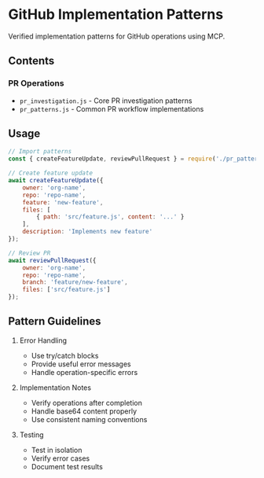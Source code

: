 # GitHub Implementation Patterns

Verified implementation patterns for GitHub operations using MCP.

## Contents

### PR Operations
- `pr_investigation.js` - Core PR investigation patterns
- `pr_patterns.js` - Common PR workflow implementations

## Usage

```javascript
// Import patterns
const { createFeatureUpdate, reviewPullRequest } = require('./pr_patterns');

// Create feature update
await createFeatureUpdate({
    owner: 'org-name',
    repo: 'repo-name',
    feature: 'new-feature',
    files: [
        { path: 'src/feature.js', content: '...' }
    ],
    description: 'Implements new feature'
});

// Review PR
await reviewPullRequest({
    owner: 'org-name',
    repo: 'repo-name',
    branch: 'feature/new-feature',
    files: ['src/feature.js']
});
```

## Pattern Guidelines

1. Error Handling
   - Use try/catch blocks
   - Provide useful error messages
   - Handle operation-specific errors

2. Implementation Notes
   - Verify operations after completion
   - Handle base64 content properly
   - Use consistent naming conventions

3. Testing
   - Test in isolation
   - Verify error cases
   - Document test results
